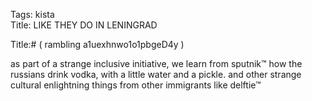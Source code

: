 Tags: kista  
Title: LIKE THEY DO IN LENINGRAD  
  
Title:# ( rambling a1uexhnwo1o1pbgeD4y )  
  
as part of a strange inclusive initiative, we learn from sputnik™ how the russians drink vodka, with a little water and a pickle. and other strange cultural enlightning things from other immigrants like delftie™  
